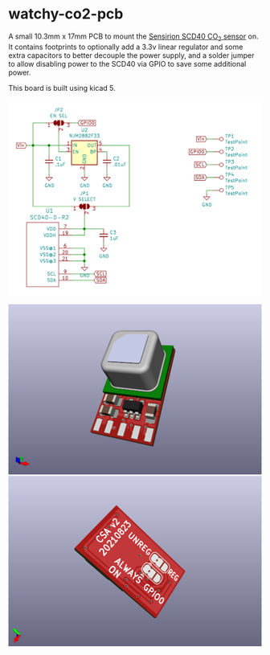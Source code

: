 watchy-co2-pcb
==============
A small 10.3mm x 17mm PCB to mount the
[Sensirion SCD40 CO<sub>2</sub> sensor](https://www.sensirion.com/en/environmental-sensors/carbon-dioxide-sensors/carbon-dioxide-sensor-scd4x/)
on.  It contains footprints to optionally add a
3.3v linear regulator and some extra capacitors to better decouple the
power supply, and a solder jumper to allow disabling power to the SCD40
via GPIO to save some additional power.

This board is built using kicad 5.

[![Schematic](./schematic.png)](./schematic.pdf)

![PCB render front](./board1.png)
![PCB render back](./board2.png)

